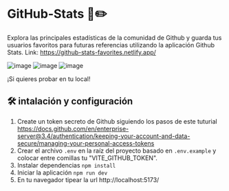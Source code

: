 # GitHub-Stats 📒✏️
Explora las principales estadísticas de la comunidad de Github y guarda tus usuarios favoritos para futuras referencias utilizando la aplicación Github Stats. Link: https://github-stats-favorites.netlify.app/

![image](https://github.com/nestorlls/GitHub-Stats/assets/7662759/42afb2d3-e5e4-403d-81ec-6b59ab7312b3)
![image](https://github.com/nestorlls/GitHub-Stats/assets/7662759/e011be30-fffa-42e2-aec6-0657781ee22f)
![image](https://github.com/nestorlls/GitHub-Stats/assets/7662759/91598975-7c2b-4a8a-9722-526591a019f4)

¡Si quieres probar en tu local!

## 🛠 intalación y configuración 

1. Create un token secreto de Github siguiendo los pasos de este tuturial https://docs.github.com/en/enterprise-server@3.4/authentication/keeping-your-account-and-data-secure/managing-your-personal-access-tokens
2. Crear el archivo `.env` en la raíz del proyecto basado en `.env.example` y colocar entre comillas tu "VITE_GITHUB_TOKEN".
3. Instalar dependencias `npm install`
4. Iniciar la aplicación `npm run dev`
5. En tu navegador tipear la url http://localhost:5173/

